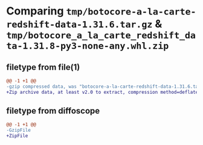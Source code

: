 # Comparing `tmp/botocore-a-la-carte-redshift-data-1.31.6.tar.gz` & `tmp/botocore_a_la_carte_redshift_data-1.31.8-py3-none-any.whl.zip`

## filetype from file(1)

```diff
@@ -1 +1 @@
-gzip compressed data, was "botocore-a-la-carte-redshift-data-1.31.6.tar", last modified: Thu Jul 20 01:20:38 2023, max compression
+Zip archive data, at least v2.0 to extract, compression method=deflate
```

## filetype from diffoscope

```diff
@@ -1 +1 @@
-GzipFile
+ZipFile
```

